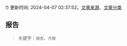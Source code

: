 :alarm_clock: 更新时间: 2024-04-07 02:37:52。[文章来源](/README.md)、[文章分类](/TAGS.md)

## 报告


> 关键字：`报告`、`月报`



